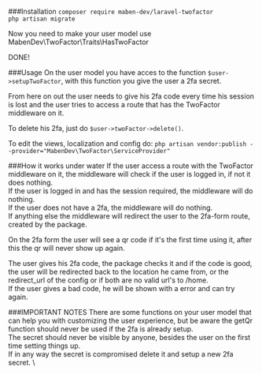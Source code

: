 ###Installation
`composer require maben-dev/laravel-twofactor` \
`php artisan migrate`

Now you need to make your user model use MabenDev\TwoFactor\Traits\HasTwoFactor
 
DONE!

###Usage
On the user model you have acces to the function `$user->setupTwoFactor`, with this function you give the user a 2fa secret.

From here on out the user needs to give his 2fa code every time his session is lost and the user tries to access a route that has the TwoFactor middleware on it.

To delete his 2fa, just do `$user->twoFactor->delete()`.

To edit the views, localization and config do: `php artisan vendor:publish --provider="MabenDev\TwoFactor\ServiceProvider"`

###How it works under water
If the user access a route with the TwoFactor middleware on it, the middleware will check if the user is logged in, if not it does nothing. \
If the user is logged in and has the session required, the middleware will do nothing. \
If the user does not have a 2fa, the middleware will do nothing. \
If anything else the middleware will redirect the user to the 2fa-form route, created by the package.

On the 2fa form the user will see a qr code if it's the first time using it, after this the qr will never show up again.

The user gives his 2fa code, the package checks it and if the code is good, the user will be redirected back to the location he came from, or the redirect_url of the config or if both are no valid url's to /home. \
If the user gives a bad code, he will be shown with a error and can try again.

###IMPORTANT NOTES
There are some functions on your user model that can help you with customizing the user experience, but be aware the getQr function should never be used if the 2fa is already setup. \
The secret should never be visible by anyone, besides the user on the first time setting things up. \
If in any way the secret is compromised delete it and setup a new 2fa secret. \
